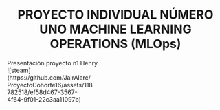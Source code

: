 <h1 align="center"> PROYECTO INDIVIDUAL NÚMERO UNO MACHINE LEARNING OPERATIONS (MLOps) </h1>
Presentación proyecto n1 Henry
<div style="width: 200px; height: 200px;">
![steam](https://github.com/JairAlarc/ProyectoCohorte16/assets/118782518/ef58d467-3567-4f64-9f01-22c3aa11097b)
</div>

